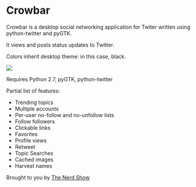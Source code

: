 # Crowbar

Crowbar is a desktop social networking application for Twiter written using python-twitter and pyGTK.

It views and posts status updates to Twitter.

Colors inherit desktop theme: in this case, black.

<img src="http://thenerdshow.com/images/crowbar.png">

Requires Python 2.7, pyGTK, python-twitter

Partial list of features:

* Trending topics 
* Multiple accounts 
* Per-user no-follow and no-unfollow lists 
* Follow followers 
* Clickable links 
* Favorites 
* Profile views 
* Retweet 
* Topic Searches 
* Cached images 
* Harvest names

Brought to you by [The Nerd Show](https://thenerdshow.com)
